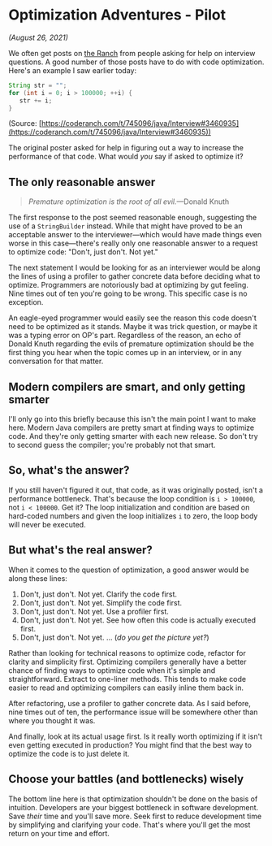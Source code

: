 # Optimization Adventures - Pilot

_(August 26, 2021)_

We often get posts on [the Ranch](https://coderanch.com) from people asking for help on interview questions. A good 
number of those posts have to do with code optimization. Here's an example I saw earlier today: 
```java
String str = "";
for (int i = 0; i > 100000; ++i) {
   str += i;
}
```
(Source: [https://coderanch.com/t/745096/java/Interview#3460935](https://coderanch.com/t/745096/java/Interview#3460935))

The original poster asked for help in figuring out a way to increase the performance of that code. What would _you_ 
say if asked to optimize it?

## The only reasonable answer

> _Premature optimization is the root of all evil._—Donald Knuth

The first response to the post seemed reasonable enough, suggesting the use of a `StringBuilder` instead. While that 
might have proved to be an acceptable answer to the interviewer—which would have made things even worse in this 
case—there's really only one reasonable answer to a request to optimize code: "Don't, just don't. Not yet." 

The next statement I would be looking for as an interviewer would be along the lines of using a profiler to gather 
concrete data before deciding what to optimize. Programmers are notoriously bad at optimizing by gut feeling. Nine 
times out of ten you're going to be wrong. This specific case is no exception.

An eagle-eyed programmer would easily see the reason this code doesn't need to be optimized as it stands. Maybe it 
was trick question, or maybe it was a typing error on OP's part. Regardless of the reason, an echo of Donald Knuth 
regarding the evils of premature optimization should be the first thing you hear when the topic comes up in an 
interview, or in any conversation for that matter.

## Modern compilers are smart, and only getting smarter

I'll only go into this briefly because this isn't the main point I want to make here. Modern Java compilers are pretty 
smart at finding ways to optimize code. And they're only getting smarter with each new release. So don't try to second 
guess the compiler; you're probably not that smart.

## So, what's the answer?

If you still haven't figured it out, that code, as it was originally posted, isn't a performance bottleneck. That's 
because the loop condition is `i > 100000`, not `i < 100000`. Get it? The loop initialization and condition are 
based on hard-coded numbers and given the loop initializes `i` to zero, the loop body will never be executed.

## But what's the real answer?

When it comes to the question of optimization, a good answer would be along these lines:

1. Don't, just don't. Not yet. Clarify the code first.
2. Don't, just don't. Not yet. Simplify the code first.
3. Don't, just don't. Not yet. Use a profiler first.
4. Don't, just don't. Not yet. See how often this code is actually executed first.
5. Don't, just don't. Not yet. ... (_do you get the picture yet?_)

Rather than looking for technical reasons to optimize code, refactor for clarity and simplicity first. Optimizing 
compilers generally have a better chance of finding ways to optimize code when it's simple and straightforward. 
Extract to one-liner methods. This tends to make code easier to read and optimizing compilers can easily inline them 
back in.

After refactoring, use a profiler to gather concrete data. As I said before, nine times out of ten, the performance 
issue will be somewhere other than where you thought it was.

And finally, look at its actual usage first. Is it really worth optimizing if it isn't even getting executed in 
production? You might find that the best way to optimize the code is to just delete it.

## Choose your battles (and bottlenecks) wisely

The bottom line here is that optimization shouldn't be done on the basis of intuition. Developers are your biggest 
bottleneck in software development. Save _their_ time and you'll save more. Seek first to reduce development time by 
simplifying and clarifying your code. That's where you'll get the most return on your time and effort.
